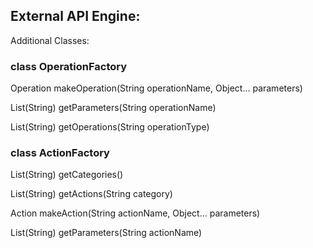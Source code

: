 ## External API Engine: 

Additional Classes:

### class OperationFactory

   Operation makeOperation(String operationName, Object... parameters)

   List(String) getParameters(String operationName)

   List(String) getOperations(String operationType)
   
### class ActionFactory

   List(String) getCategories()
   
   List(String) getActions(String category)

   Action makeAction(String actionName, Object... parameters)
   
   List(String) getParameters(String actionName)
   